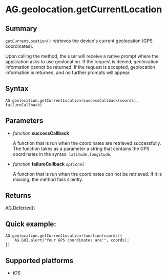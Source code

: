 # AG.geolocation.getCurrentLocation

## Summary
`getCurrentLocation()` retrieves the device's current geolocation (GPS coordinates). 

Upon calling the method, the user will receive a native prompt where the application asks to use geolocation. If the request is denied, geolocation information cannot be returned. If the request is accepted, geolocation information is returned, and no further prompts will appear.

## Syntax
`AG.geolocation.getCurrentLocation(successCallback(coords), failureCallback)`

## Parameters

* *function* **successCallback**

 	A function that is run when the coordinates are retrieved successfully. The function takes as a parameter a string that contains the GPS coordinates in the syntax: `latitude,longitude`.

* *function* **failureCallback** *`optional`* 

	A function that is run when the coordinates can not be retrieved. If it is missing, the method fails silently.

## Returns 
[AG.Deferred()](../../Deferred.md)

## Quick example:

	AG.geolocation.getCurrentLocation(function(coords){
  		AG.GUI.alert("Your GPS coordinates are:", coords);
	})

## Supported platforms
* iOS